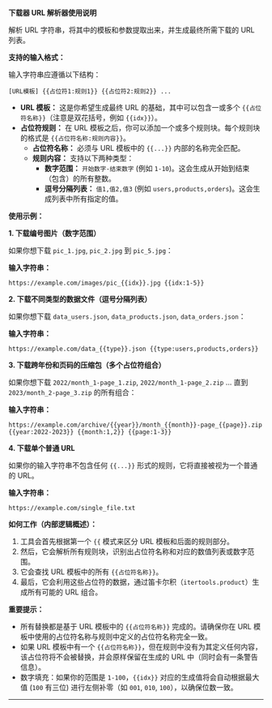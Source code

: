 **下载器 URL 解析器使用说明**

解析 URL 字符串，将其中的模板和参数提取出来，并生成最终所需下载的 URL 列表。

**支持的输入格式：**

输入字符串应遵循以下结构：

```
[URL模板] {{占位符1:规则1}} {{占位符2:规则2}} ...
```

*   **URL 模板：** 这是你希望生成最终 URL 的基础，其中可以包含一或多个 `{{占位符名称}}`（注意是双花括号，例如 `{{idx}}`）。
*   **占位符规则：** 在 URL 模板之后，你可以添加一个或多个规则块。每个规则块的格式是 `{{占位符名称:规则内容}}`。
    *   **占位符名称：** 必须与 URL 模板中的 `{{...}}` 内部的名称完全匹配。
    *   **规则内容：** 支持以下两种类型：
        *   **数字范围：** `开始数字-结束数字` (例如 `1-10`)。这会生成从开始到结束（包含）的所有整数。
        *   **逗号分隔列表：** `值1,值2,值3` (例如 `users,products,orders`)。这会生成列表中所有指定的值。

**使用示例：**

**1. 下载编号图片（数字范围）**

如果你想下载 `pic_1.jpg`, `pic_2.jpg` 到 `pic_5.jpg`：

**输入字符串：**
```
https://example.com/images/pic_{{idx}}.jpg {{idx:1-5}}
```

**2. 下载不同类型的数据文件（逗号分隔列表）**

如果你想下载 `data_users.json`, `data_products.json`, `data_orders.json`：

**输入字符串：**
```
https://example.com/data_{{type}}.json {{type:users,products,orders}}
```

**3. 下载跨年份和页码的压缩包（多个占位符组合）**

如果你想下载 `2022/month_1-page_1.zip`, `2022/month_1-page_2.zip` ... 直到 `2023/month_2-page_3.zip` 的所有组合：

**输入字符串：**
```
https://example.com/archive/{{year}}/month_{{month}}-page_{{page}}.zip {{year:2022-2023}} {{month:1,2}} {{page:1-3}}
```

**4. 下载单个普通 URL**

如果你的输入字符串不包含任何 `{{...}}` 形式的规则，它将直接被视为一个普通的 URL。

**输入字符串：**
```
https://example.com/single_file.txt
```

**如何工作（内部逻辑概述）：**

1.  工具会首先根据第一个 `{{` 模式来区分 URL 模板和后面的规则部分。
2.  然后，它会解析所有规则块，识别出占位符名称和对应的数值列表或数字范围。
3.  它会查找 URL 模板中的所有 `{{占位符名称}}`。
4.  最后，它会利用这些占位符的数据，通过笛卡尔积（`itertools.product`）生成所有可能的 URL 组合。

**重要提示：**

*   所有替换都是基于 URL 模板中的 `{{占位符名称}}` 完成的。请确保你在 URL 模板中使用的占位符名称与规则中定义的占位符名称完全一致。
*   如果 URL 模板中有一个 `{{占位符名称}}`，但在规则中没有为其定义任何内容，该占位符将不会被替换，并会原样保留在生成的 URL 中（同时会有一条警告信息）。
*   数字填充：如果你的范围是 `1-100`，`{{idx}}` 对应的生成值将会自动根据最大值 (`100` 有三位) 进行左侧补零（如 `001`, `010`, `100`），以确保位数一致。

---